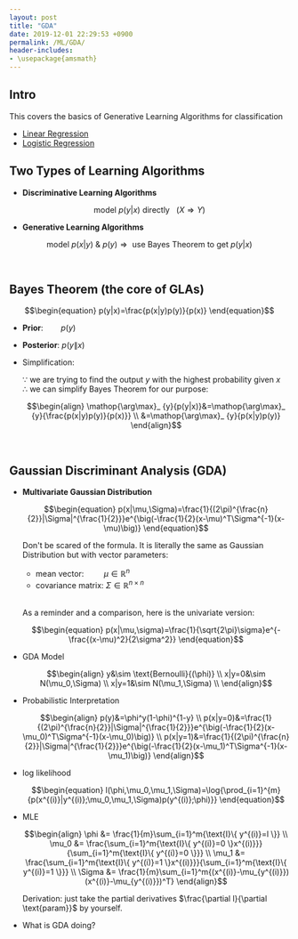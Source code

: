 ```yaml
---
layout: post
title: "GDA"
date: 2019-12-01 22:29:53 +0900
permalink: /ML/GDA/
header-includes:
- \usepackage{amsmath}
---
```


## Intro

This covers the basics of Generative Learning Algorithms for classification
- [Linear Regression](#linreg)
- [Logistic Regression](#logreg)

## Two Types of Learning Algorithms

- **Discriminative Learning Algorithms**

$$\begin{equation}
\text{model }p(y|x)\text{ directly}\ \ \ (X \Rightarrow Y)
\end{equation}$$

- **Generative Learning Algorithms**

$$\begin{equation}
\text{model }p(x|y)\ \&\ p(y)\Rightarrow\text{ use Bayes Theorem to get }p(y|x) 
\end{equation}$$

&emsp;
&emsp;

## Bayes Theorem (the core of GLAs)

$$\begin{equation}
p(y|x)=\frac{p(x|y)p(y)}{p(x)}
\end{equation}$$

- **Prior**: &emsp;&emsp;$p(y)$
- **Posterior**: $p(y\|x)$
    
- Simplification:

    $\because$ we are trying to find the output $y$ with the highest probability given $x$  
    $\therefore$ we can simplify Bayes Theorem for our purpose:

    $$\begin{align}
    \mathop{\arg\max}_ {y}{p(y|x)}&=\mathop{\arg\max}_ {y}{\frac{p(x|y)p(y)}{p(x)}} \\
    &=\mathop{\arg\max}_ {y}{p(x|y)p(y)}
    \end{align}$$

&emsp;
&emsp;

## Gaussian Discriminant Analysis (GDA)

- **Multivariate Gaussian Distribution**

    $$\begin{equation}
    p(x|\mu,\Sigma)=\frac{1}{(2\pi)^{\frac{n}{2}}|\Sigma|^{\frac{1}{2}}}e^{\big(-\frac{1}{2}(x-\mu)^T\Sigma^{-1}(x-\mu)\big)}
    \end{equation}$$
    
    Don't be scared of the formula. It is literally the same as Gaussian Distribution but with vector parameters:
    
    - mean vector: &emsp;&emsp;&nbsp;$\mu\in\mathbb{R}^n$
    - covariance matrix: $\Sigma\in\mathbb{R}^{n\times n}$  
    &emsp;  
    
    As a reminder and a comparison, here is the univariate version:
    
    $$\begin{equation}
    p(x|\mu,\sigma)=\frac{1}{\sqrt{2\pi}\sigma}e^{-\frac{(x-\mu)^2}{2\sigma^2}}
    \end{equation}$$
    
- GDA Model

    $$\begin{align}
    y&\sim \text{Bernoulli}{(\phi)} \\
    x|y=0&\sim N(\mu_0,\Sigma) \\
    x|y=1&\sim N(\mu_1,\Sigma) \\
    \end{align}$$
        
- Probabilistic Interpretation

    $$\begin{align}
    p(y)&=\phi^y(1-\phi)^{1-y} \\
    p(x|y=0)&=\frac{1}{(2\pi)^{\frac{n}{2}}|\Sigma|^{\frac{1}{2}}}e^{\big(-\frac{1}{2}(x-\mu_0)^T\Sigma^{-1}(x-\mu_0)\big)} \\
    p(x|y=1)&=\frac{1}{(2\pi)^{\frac{n}{2}}|\Sigma|^{\frac{1}{2}}}e^{\big(-\frac{1}{2}(x-\mu_1)^T\Sigma^{-1}(x-\mu_1)\big)}
    \end{align}$$
        
- log likelihood

    $$\begin{equation}
    l(\phi,\mu_0,\mu_1,\Sigma)=\log{\prod_{i=1}^{m}{p(x^{(i)}|y^{(i)};\mu_0,\mu_1,\Sigma)p(y^{(i)};\phi)}}
    \end{equation}$$
        
- MLE

    $$\begin{align}
    \phi &= \frac{1}{m}\sum_{i=1}^m{\text{I}\{ y^{(i)}=l \}} \\
    \mu_0 &= \frac{\sum_{i=1}^m{\text{I}\{ y^{(i)}=0 \}x^{(i)}}}{\sum_{i=1}^m{\text{I}\{ y^{(i)}=0 \}}} \\
    \mu_1 &= \frac{\sum_{i=1}^m{\text{I}\{ y^{(i)}=1 \}x^{(i)}}}{\sum_{i=1}^m{\text{I}\{ y^{(i)}=1 \}}} \\
    \Sigma &= \frac{1}{m}\sum_{i=1}^m{(x^{(i)}-\mu_{y^{(i)}})(x^{(i)}-\mu_{y^{(i)}})^T}
    \end{align}$$
    
    Derivation: just take the partial derivatives $\frac{\partial l}{\partial \text{param}}$ by yourself.
    
- What is GDA doing?